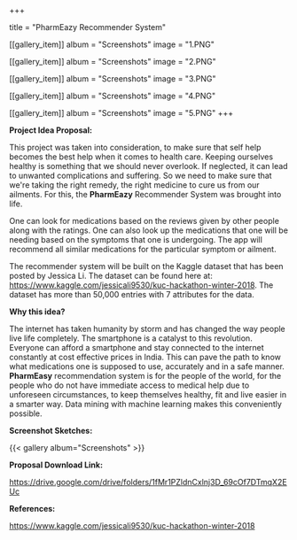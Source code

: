 +++

title = "PharmEazy Recommender System"

[[gallery_item]]
album = "Screenshots"
image = "1.PNG"

[[gallery_item]]
album = "Screenshots"
image = "2.PNG"

[[gallery_item]]
album = "Screenshots"
image = "3.PNG"

[[gallery_item]]
album = "Screenshots"
image = "4.PNG"

[[gallery_item]]
album = "Screenshots"
image = "5.PNG"
+++

**Project Idea Proposal:**

This project was taken into consideration, to make sure that self help becomes the best help when it comes to health care. Keeping ourselves healthy is something that we should never overlook. If neglected, it can lead to unwanted complications and suffering. So we need to make sure that we're taking the right remedy, the right medicine to cure us from our ailments. For this, the **PharmEazy** Recommender System was brought into life.

One can look for medications based on the reviews given by other people along with the ratings. One can also look up the medications that one will be needing based on the symptoms that one is undergoing. The app will recommend all similar medications for the particular symptom or ailment.

The recommender system will be built on the Kaggle dataset that has been posted by Jessica Li. The dataset can be found here at: https://www.kaggle.com/jessicali9530/kuc-hackathon-winter-2018. The dataset has more than 50,000 entries with 7 attributes for the data.

**Why this idea?**

The internet has taken humanity by storm and has changed the way people live life completely. The smartphone is a catalyst to this revolution. Everyone can afford a smartphone and stay connected to the internet constantly at cost effective prices in India. This can pave the path to know what medications one is supposed to use, accurately and in a safe manner. **PharmEasy** recommendation system is for the people of the world, for the people who do not have immediate access to medical help due to unforeseen circumstances, to keep themselves healthy, fit and live easier in a smarter way. Data mining with machine learning makes this conveniently possible.

**Screenshot Sketches:**

{{< gallery album="Screenshots" >}}


**Proposal Download Link:**

https://drive.google.com/drive/folders/1fMr1PZldnCxlnj3D_69cOf7DTmqX2EUc

**References:**

https://www.kaggle.com/jessicali9530/kuc-hackathon-winter-2018
